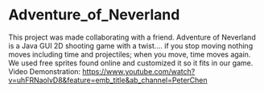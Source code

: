 # Adventure_of_Neverland
This project was made collaborating with a friend. Adventure of Neverland is a Java GUI 2D shooting game with a twist.... if you stop moving nothing moves including time and projectiles; when you move, time moves again. We used free sprites found online and customized it so it fits in our game. 
Video Demonstration: https://www.youtube.com/watch?v=uhFRNaolvD8&feature=emb_title&ab_channel=PeterChen
